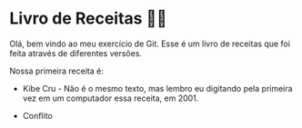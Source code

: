 # Livro de Receitas :man_cook:

Olá, bem vindo ao meu exercício de Git. Esse é um livro de receitas que foi feita através de diferentes versões.

Nossa primeira receita é:

- Kibe Cru - Não é o mesmo texto, mas lembro eu digitando pela primeira vez em um computador essa receita, em 2001.

- Conflito
